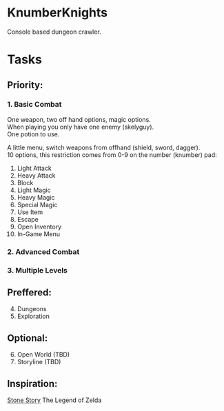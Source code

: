 # KnumberKnights
Console based dungeon crawler.


# Tasks
## Priority:
### 1. Basic Combat
One weapon, two off hand options, magic options.  
When playing you only have one enemy (skelyguy).  
One potion to use.  

A little menu, switch weapons from offhand (shield, sword, dagger).  
10 options, this restriction comes from 0-9 on the number (knumber) pad:
  1. Light Attack
  2. Heavy Attack
  3. Block
  4. Light Magic
  5. Heavy Magic
  6. Special Magic
  7. Use Item
  8. Escape
  9. Open Inventory
  0. In-Game Menu

### 2. Advanced Combat
### 3. Multiple Levels
## Preffered:
4. Dungeons
5. Exploration
## Optional:
6. Open World (TBD)
7. Storyline (TBD)

## Inspiration:
[Stone Story](https://store.steampowered.com/app/603390/Stone_Story_RPG/)
The Legend of Zelda
